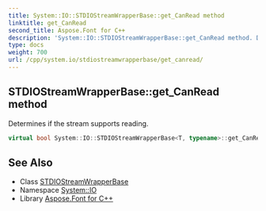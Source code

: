 ```yaml
---
title: System::IO::STDIOStreamWrapperBase::get_CanRead method
linktitle: get_CanRead
second_title: Aspose.Font for C++
description: 'System::IO::STDIOStreamWrapperBase::get_CanRead method. Determines if the stream supports reading in C++.'
type: docs
weight: 700
url: /cpp/system.io/stdiostreamwrapperbase/get_canread/
---
```

## STDIOStreamWrapperBase::get_CanRead method


Determines if the stream supports reading.

```cpp
virtual bool System::IO::STDIOStreamWrapperBase<T, typename>::get_CanRead() const override
```

## See Also

* Class [STDIOStreamWrapperBase](../)
* Namespace [System::IO](../../)
* Library [Aspose.Font for C++](../../../)
